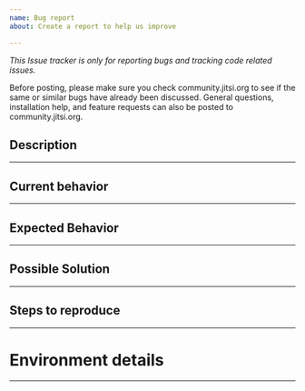 ```yaml
---
name: Bug report
about: Create a report to help us improve

---
```


*This Issue tracker is only for reporting bugs and tracking code related issues.*

Before posting, please make sure you check community.jitsi.org to see if the same or similar bugs have already been discussed.
General questions, installation help, and feature requests can also be posted to community.jitsi.org.

## Description
---

## Current behavior
---

## Expected Behavior
---

## Possible Solution
---

## Steps to reproduce
---

# Environment details
---
